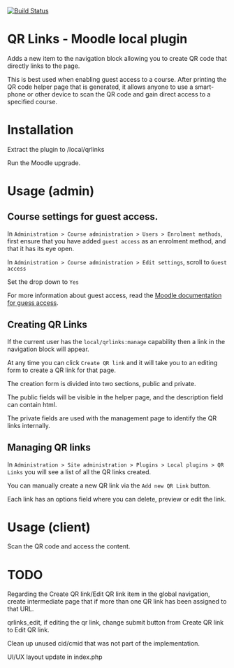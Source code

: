 [![Build Status](https://travis-ci.org/CatalystIT-AU/moodle-local_qrlinks.svg?branch=master)](https://travis-ci.org/CatalystIT-AU/moodle-local_qrlinks)

QR Links - Moodle local plugin
========================

Adds a new item to the navigation block allowing you to create QR code that directly links to the page.

This is best used when enabling guest access to a course. After printing the QR code helper page that is generated, it allows anyone to use a smart-phone or other device to scan the QR code and gain direct access to a specified course.

# Installation

Extract the plugin to /local/qrlinks

Run the Moodle upgrade.

# Usage (admin)

## Course settings for guest access.
In `Administration > Course administration > Users > Enrolment methods`, first ensure that you have added `guest access` as an enrolment method, and that it has its eye open.

In `Administration > Course administration > Edit settings`, scroll to `Guest access`

Set the drop down to `Yes`

For more information about guest access, read the [Moodle documentation for guess access](https://docs.moodle.org/29/en/Guest_access).

## Creating QR Links

If the current user has the `local/qrlinks:manage` capability then a link in the navigation block will appear.

At any time you can click `Create QR link` and it will take you to an editing form to create a QR link for that page.

The creation form is divided into two sections, public and private.

The public fields will be visible in the helper page, and the description field can contain html.

The private fields are used with the management page to identify the QR links internally.

## Managing QR links
In `Administration > Site administration > Plugins > Local plugins > QR Links` you will see a list of all the QR links created.

You can manually create a new QR link via the `Add new QR Link` button.

Each link has an options field where you can delete, preview or edit the link.

# Usage (client)

Scan the QR code and access the content.
  
# TODO

Regarding the Create QR link/Edit QR link item in the global navigation, create intermediate page that if more than one QR link has been assigned to that URL.

qrlinks_edit, if editing the qr link, change submit button from Create QR link to Edit QR link.

Clean up unused cid/cmid that was not part of the implementation.

UI/UX layout update in index.php
